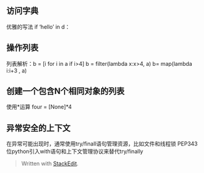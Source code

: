 ## 访问字典
优雅的写法
if ‘hello’ in d：
## 操作列表
列表解析：b = [i for i in a if i>4]
b = filter(lambda x:x>4, a)
b= map(lambda i:i+3 , a)
## 创建一个包含N个相同对象的列表
使用*运算
four = [None]\*4
## 异常安全的上下文
在异常可能出现时，通常使用try/finall语句管理资源，比如文件和线程锁
PEP343位python引入with语句和上下文管理协议来替代try/finally


> Written with [StackEdit](https://stackedit.io/).
<!--stackedit_data:
eyJoaXN0b3J5IjpbLTIwMDY2NzIzMjhdfQ==
-->
